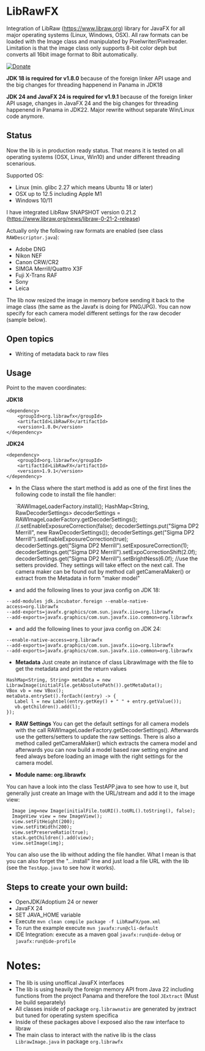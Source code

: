 # LibRawFX
Integration of LibRaw (https://www.libraw.org) library for JavaFX for all major operating systems (Linux, Windows, OSX). 
All raw formats can be loaded with the Image class and manipulated by Pixelwriter/Pixelreader. Limitation is that the image class only supports 8-bit color deph but converts all 16bit image format to 8bit automatically.

[![Donate](https://img.shields.io/badge/Donate-PayPal-green.svg)](https://www.paypal.com/donate/?hosted_button_id=CXWX6CAQ5MMV4)

**JDK 18 is required for v1.8.0** because of the foreign linker API usage and the big changes for threading happenend in Panama in JDK18

**JDK 24 and JavaFX 24 is required for v1.9.1** because of the foreign linker API usage, changes in JavaFX 24 and the big changes for threading happenend in Panama in JDK22. Major rewrite without separate Win/Linux code anymore.

## Status
Now the lib is in production ready status. That means it is tested on all operating systems (OSX, Linux, Win10) and under different threading scenarious.

Supported OS:
- Linux (min. glibc 2.27 which means Ubuntu 18 or later)
- OSX up to 12.5 including Apple M1
- Windows 10/11

I have integrated LibRaw SNAPSHOT version 0.21.2 (https://www.libraw.org/news/libraw-0-21-2-release)

Actually only the following raw formats are enabled (see class `RAWDescriptor.java`):
- Adobe DNG
- Nikon NEF
- Canon CRW/CR2
- SIMGA Merrill/Quattro X3F
- Fuji X-Trans RAF
- Sony
- Leica

The lib now resized the image in memory before sending it back to the image class (the same as the Javafx is doing for PNG/JPG).
You can now specify for each camera model different settings for the raw decoder (sample below).

## Open topics
- Writing of metadata back to raw files

## Usage
Point to the maven coordinates:

**JDK18**
```
<dependency>  
    <groupId>org.librawfx</groupId>    
    <artifactId>LibRawFX</artifactId>  
    <version>1.8.0</version>  
</dependency>  
```
**JDK24**
```
<dependency>  
    <groupId>org.librawfx</groupId>    
    <artifactId>LibRawFX</artifactId>  
    <version>1.9.1</version>  
</dependency>  
```

- In the Class where the start method is add as one of the first lines the following code to install the file handler:

     `RAWImageLoaderFactory.install();
     HashMap<String, RawDecoderSettings> decoderSettings = RAWImageLoaderFactory.getDecoderSettings(); //.setEnableExposureCorrection(false);
     decoderSettings.put("Sigma DP2 Merrill", new RawDecoderSettings());
     decoderSettings.get("Sigma DP2 Merrill").setEnableExposureCorrection(true);
     decoderSettings.get("Sigma DP2 Merrill").setExposureCorrection(1);
     decoderSettings.get("Sigma DP2 Merrill").setExpoCorrectionShift(2.0f);
     decoderSettings.get("Sigma DP2 Merrill").setBrightNess(6.0f);
     //use the setters provided. They settings will take effect on the next call. The camera maker can be found out by method call getCameraMaker() or extract from the Metadata in form "maker model"
      
       

- and add the following lines to your java config on JDK 18:
```
--add-modules jdk.incubator.foreign --enable-native-access=org.librawfx  
--add-exports=javafx.graphics/com.sun.javafx.iio=org.librawfx 
--add-exports=javafx.graphics/com.sun.javafx.iio.common=org.librawfx
```

- and add the following lines to your java config on JDK 24:
```
--enable-native-access=org.librawfx  
--add-exports=javafx.graphics/com.sun.javafx.iio=org.librawfx 
--add-exports=javafx.graphics/com.sun.javafx.iio.common=org.librawfx
```


- **Metadata**
Just create an instance of class LibrawImage with the file to get the metadata and print the return values
```
HashMap<String, String> metaData = new LibrawImage(initialFile.getAbsolutePath()).getMetaData();
VBox vb = new VBox();
metaData.entrySet().forEach((entry) -> {
   Label l = new Label(entry.getKey() + " " + entry.getValue());
   vb.getChildren().add(l);
});
```

- **RAW Settings**
You can get the default settings for all camera models with the call RAWImageLoaderFactory.getDecoderSettings(). Afterwards use the getters/setters to update the raw settings. There is also a method called getCameraMaker() which extracts the camera model and afterwards you can now build a model based raw setting engine and feed always before loading an image with the right settings for the camera model. 

- **Module name: org.librawfx**

You can have a look into the class TestAPP.java to see how to use it, but generally just create an Image with the URL/stream and add it to the image view:

```
  Image img=new Image(initialFile.toURI().toURL().toString(), false);  
  ImageView view = new ImageView();  
  view.setFitHeight(200);  
  view.setFitWidth(200);  
  view.setPreserveRatio(true);  
  stack.getChildren().add(view);  
  view.setImage(img);
```  

You can also use the lib without adding the file handler. What I mean is that you can also forget the "...install" line and just load a file URL with the lib (see the `TestApp.java` to see how it works).

## Steps to create your own build:
- OpenJDK/Adoptium 24 or newer
- JavaFX 24
- SET JAVA_HOME variable
- Execute `mvn clean compile package -f LibRawFX/pom.xml`
- To run the example execute `mvn javafx:run@cli-default`
- IDE Integration: execute as a maven goal `javafx:run@ide-debug` or `javafx:run@ide-profile`

# Notes:
- The lib is using unoffical JavaFX interfaces
- The lib is using heavily the foreign memory API from Java 22 including functions from the project Panama and therefore the tool `JExtract` (Must be build separately)
- All classes inside of package `org.librawnativ` are generated by jextract but tuned for operating system specifica
- Inside of these packages above I exposed also the raw interface to libraw
- The main class to interact with the native lib is the class `LibrawImage.java` in package `org.librawfx`
     
